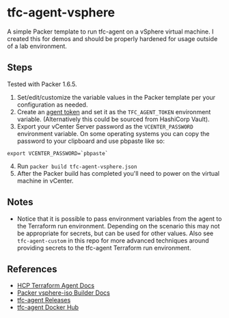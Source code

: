 # tfc-agent-vsphere

A simple Packer template to run tfc-agent on a vSphere virtual machine. I created this for demos and should be properly hardened for usage outside of a lab environment.

## Steps
Tested with Packer 1.6.5.
1. Set/edit/customize the variable values in the Packer template per your configuration as needed.
2. Create an [agent token](https://developer.hashicorp.com/terraform/cloud-docs/agents) and set it as the `TFC_AGENT_TOKEN` environment variable. (Alternatively this could be sourced from HashiCorp Vault).
3. Export your vCenter Server password as the `VCENTER_PASSWORD` environment variable. On some operating systems you can copy the password to your clipboard and use pbpaste like so:
```
export VCENTER_PASSWORD=`pbpaste`
```
4. Run `packer build tfc-agent-vsphere.json`
5. After the Packer build has completed you'll need to power on the virtual machine in vCenter.

## Notes
* Notice that it is possible to pass environment variables from the agent to the Terraform run environment. Depending on the scenario this may not be appropriate for secrets, but can be used for other values. Also see `tfc-agent-custom` in this repo for more advanced techniques around providing secrets to the tfc-agent Terraform run environment.

## References
* [HCP Terraform Agent Docs](https://developer.hashicorp.com/terraform/cloud-docs/agents)
* [Packer vsphere-iso Builder Docs](https://developer.hashicorp.com/packer/integrations/hashicorp/vsphere/latest/components/builder/vsphere-iso)
* [tfc-agent Releases](https://releases.hashicorp.com/tfc-agent/)
* [tfc-agent Docker Hub](https://hub.docker.com/r/hashicorp/tfc-agent)